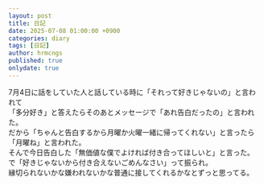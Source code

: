 ```yaml
---
layout: post
title: 日記
date: 2025-07-08 01:00:00 +0900
categories: diary
tags: [日記]
author: hrmcngs
published: true
onlydate: true
---    
```


7月4日に話をしていた人と話している時に「それって好きじゃないの」と言われて  
「多分好き」と答えたらそのあとメッセージで「あれ告白だったの」と言われた。  
だから「ちゃんと告白するから月曜か火曜一緒に帰ってくれない」と言ったら「月曜ね」と言われた。  
そんで今日告白した「無価値な僕でよければ付き合ってほしいと」と言った。  
で「好きじゃないから付き合えないごめんなさい」って振られ。  
縁切られないかな嫌われないかな普通に接してくれるかなとずっと思ってる。　　
